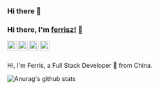 ### Hi there 👋

### Hi there, I'm [ferrisz!](https://zhoufeiyu.com) 👋

<a href="mailto:feiyu.zhou@outlook.com">
  <img align="left" alt="Ferris's Email | Email" width="22px" src="https://cdn.jsdelivr.net/npm/simple-icons@3.1.0/icons/minutemailer.svg" />
</a>
<a href="tencent://message/?uin=10534784">
  <img align="left" alt="Ferris's qq" width="22px" src="https://cdn.jsdelivr.net/npm/simple-icons@3.1.0/icons/tencentqq.svg" />
</a>
<a href="weixin://qr/title=zhou_feiyu">
  <img align="left" alt="Ferris's Weixin" width="22px" src="https://cdn.jsdelivr.net/npm/simple-icons@3.1.0/icons/wechat.svg" />
</a>
<a href="https://zhoufeiyu.com">
  <img align="left" alt="Ferris's Blog" width="22px" src="https://cdn.jsdelivr.net/npm/simple-icons@3.1.0/icons/googlechrome.svg" />
</a>


<br/>
<br/>

Hi, I'm Ferris, a Full Stack Developer 🚀 from China. 

![Anurag's github stats](https://github-readme-stats.vercel.app/api?username=ferrisz&show_icons=true)

